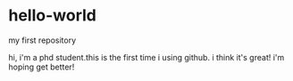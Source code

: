 # hello-world
my first repository

hi,
i'm a phd student.this is the first time i using github.
i think it's great! i'm hoping get better!
